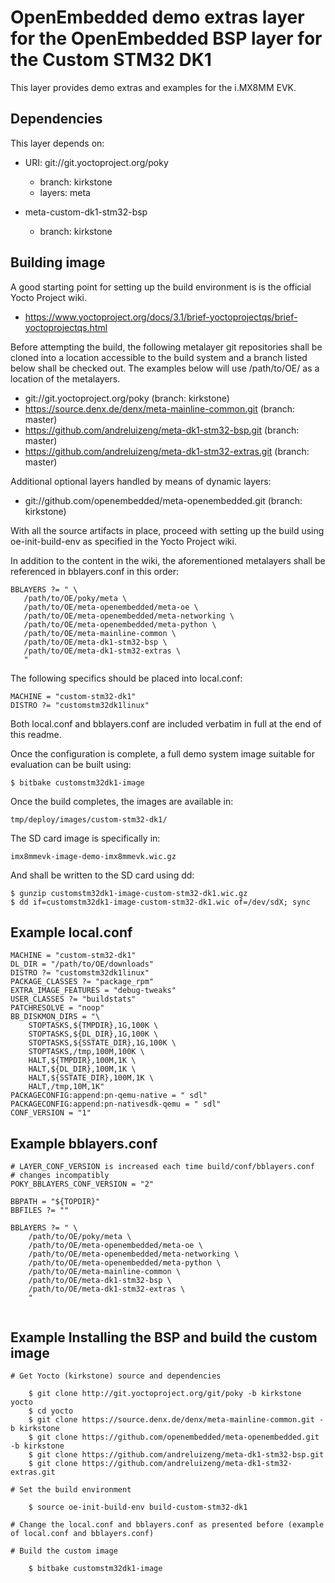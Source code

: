 OpenEmbedded demo extras layer for the OpenEmbedded BSP layer for the Custom STM32 DK1
==================================================

This layer provides demo extras and examples for
the i.MX8MM EVK.

Dependencies
------------

This layer depends on:

* URI: git://git.yoctoproject.org/poky
  - branch: kirkstone
  - layers: meta

* meta-custom-dk1-stm32-bsp
  - branch: kirkstone

Building image
--------------

A good starting point for setting up the build environment is is the official
Yocto Project wiki.

* https://www.yoctoproject.org/docs/3.1/brief-yoctoprojectqs/brief-yoctoprojectqs.html

Before attempting the build, the following metalayer git repositories shall
be cloned into a location accessible to the build system and a branch listed
below shall be checked out. The examples below will use /path/to/OE/ as a
location of the metalayers.

* git://git.yoctoproject.org/poky					        (branch: kirkstone)
* https://source.denx.de/denx/meta-mainline-common.git		(branch: master)
* https://github.com/andreluizeng/meta-dk1-stm32-bsp.git	(branch: master)
* https://github.com/andreluizeng/meta-dk1-stm32-extras.git	(branch: master)

Additional optional layers handled by means of dynamic layers:
* git://github.com/openembedded/meta-openembedded.git		(branch: kirkstone)


With all the source artifacts in place, proceed with setting up the build
using oe-init-build-env as specified in the Yocto Project wiki.

In addition to the content in the wiki, the aforementioned metalayers shall
be referenced in bblayers.conf in this order:

```
BBLAYERS ?= " \
   /path/to/OE/poky/meta \
   /path/to/OE/meta-openembedded/meta-oe \
   /path/to/OE/meta-openembedded/meta-networking \
   /path/to/OE/meta-openembedded/meta-python \
   /path/to/OE/meta-mainline-common \
   /path/to/OE/meta-dk1-stm32-bsp \
   /path/to/OE/meta-dk1-stm32-extras \
   "
```

The following specifics should be placed into local.conf:

```
MACHINE = "custom-stm32-dk1"
DISTRO ?= "customstm32dk1linux"
```

Both local.conf and bblayers.conf are included verbatim in full at the end
of this readme.

Once the configuration is complete, a full demo system image suitable for
evaluation can be built using:

```
$ bitbake customstm32dk1-image
```

Once the build completes, the images are available in:

```
tmp/deploy/images/custom-stm32-dk1/
```

The SD card image is specifically in:

```
imx8mmevk-image-demo-imx8mmevk.wic.gz
```

And shall be written to the SD card using dd:

```
$ gunzip customstm32dk1-image-custom-stm32-dk1.wic.gz
$ dd if=customstm32dk1-image-custom-stm32-dk1.wic of=/dev/sdX; sync
```

Example local.conf
------------------
```
MACHINE = "custom-stm32-dk1"
DL_DIR = "/path/to/OE/downloads"
DISTRO ?= "customstm32dk1linux"
PACKAGE_CLASSES ?= "package_rpm"
EXTRA_IMAGE_FEATURES = "debug-tweaks"
USER_CLASSES ?= "buildstats"
PATCHRESOLVE = "noop"
BB_DISKMON_DIRS = "\
    STOPTASKS,${TMPDIR},1G,100K \
    STOPTASKS,${DL_DIR},1G,100K \
    STOPTASKS,${SSTATE_DIR},1G,100K \
    STOPTASKS,/tmp,100M,100K \
    HALT,${TMPDIR},100M,1K \
    HALT,${DL_DIR},100M,1K \
    HALT,${SSTATE_DIR},100M,1K \
    HALT,/tmp,10M,1K"
PACKAGECONFIG:append:pn-qemu-native = " sdl"
PACKAGECONFIG:append:pn-nativesdk-qemu = " sdl"
CONF_VERSION = "1"
```

Example bblayers.conf
---------------------
```
# LAYER_CONF_VERSION is increased each time build/conf/bblayers.conf
# changes incompatibly
POKY_BBLAYERS_CONF_VERSION = "2"

BBPATH = "${TOPDIR}"
BBFILES ?= ""

BBLAYERS ?= " \
	/path/to/OE/poky/meta \
	/path/to/OE/meta-openembedded/meta-oe \
	/path/to/OE/meta-openembedded/meta-networking \
	/path/to/OE/meta-openembedded/meta-python \
	/path/to/OE/meta-mainline-common \
    /path/to/OE/meta-dk1-stm32-bsp \
    /path/to/OE/meta-dk1-stm32-extras \
	"
	
```


Example Installing the BSP and build the custom image
---------------------
```
# Get Yocto (kirkstone) source and dependencies
	
	$ git clone http://git.yoctoproject.org/git/poky -b kirkstone yocto
	$ cd yocto
	$ git clone https://source.denx.de/denx/meta-mainline-common.git -b kirkstone
	$ git clone https://github.com/openembedded/meta-openembedded.git -b kirkstone
	$ git clone https://github.com/andreluizeng/meta-dk1-stm32-bsp.git
	$ git clone https://github.com/andreluizeng/meta-dk1-stm32-extras.git
	
# Set the build environment

	$ source oe-init-build-env build-custom-stm32-dk1
	
# Change the local.conf and bblayers.conf as presented before (example of local.conf and bblayers.conf)

# Build the custom image

	$ bitbake customstm32dk1-image
	
```
